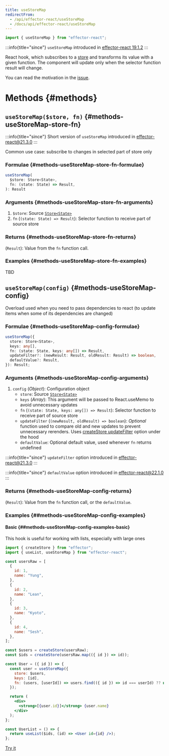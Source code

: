 ```yaml
---
title: useStoreMap
redirectFrom:
  - /api/effector-react/useStoreMap
  - /docs/api/effector-react/useStoreMap
---
```


```ts
import { useStoreMap } from "effector-react";
```

:::info{title="since"}
`useStoreMap` introduced in [effector-react 19.1.2](https://changelog.effector.dev/#effector-react-19-1-2)
:::

React hook, which subscribes to a [store](/en/api/effector/Store) and transforms its value with a given function. The component will update only when the selector function result will change.

You can read the motivation in the [issue](https://github.com/effector/effector/issues/118).

# Methods {#methods}

## `useStoreMap($store, fn)` {#methods-useStoreMap-store-fn}

:::info{title="since"}
Short version of `useStoreMap` introduced in [effector-react@21.3.0](https://changelog.effector.dev/#effector-react-21-3-0)
:::

Common use case: subscribe to changes in selected part of store only

### Formulae {#methods-useStoreMap-store-fn-formulae}

```ts
useStoreMap(
  $store: Store<State>,
  fn: (state: State) => Result,
): Result
```

### Arguments {#methods-useStoreMap-store-fn-arguments}

1. `$store`: Source [`Store<State>`](/en/api/effector/Store)
2. `fn` (`(state: State) => Result`): Selector function to receive part of source store

### Returns {#methods-useStoreMap-store-fn-returns}

(`Result`): Value from the `fn` function call.

### Examples {#methods-useStoreMap-store-fn-examples}

TBD

## `useStoreMap(config)` {#methods-useStoreMap-config}

Overload used when you need to pass dependencies to react (to update items when some of its dependencies are changed)

### Formulae {#methods-useStoreMap-config-formulae}

```ts
useStoreMap({
  store: Store<State>,
  keys: any[],
  fn: (state: State, keys: any[]) => Result,
  updateFilter?: (newResult: Result, oldResult: Result) => boolean,
  defaultValue?: Result,
}): Result;
```

### Arguments {#methods-useStoreMap-config-arguments}

1. `config` (_Object_): Configuration object
   - `store`: Source [`Store<State>`](/en/api/effector/Store)
   - `keys` (_Array_): This argument will be passed to React.useMemo to avoid unnecessary updates
   - `fn` (`(state: State, keys: any[]) => Result`): Selector function to receive part of source store
   - `updateFilter` (`(newResult, oldResult) => boolean`): _Optional_ function used to compare old and new updates to prevent unnecessary rerenders. Uses [createStore updateFilter](/en/api/effector/createStore) option under the hood
   - `defaultValue`: Optional default value, used whenever `fn` returns undefined

:::info{title="since"}
`updateFilter` option introduced in [effector-react@21.3.0](https://changelog.effector.dev/#effector-react-21-3-0)
:::

:::info{title="since"}
`defaultValue` option introduced in [effector-react@22.1.0](https://changelog.effector.dev/#effector-react-22-1-0)
:::

### Returns {#methods-useStoreMap-config-returns}

(`Result`): Value from the `fn` function call, or the `defaultValue`.

### Examples {##methods-useStoreMap-config-examples}

#### Basic {##methods-useStoreMap-config-examples-basic}

This hook is useful for working with lists, especially with large ones

```jsx
import { createStore } from "effector";
import { useList, useStoreMap } from "effector-react";

const usersRaw = [
  {
    id: 1,
    name: "Yung",
  },
  {
    id: 2,
    name: "Lean",
  },
  {
    id: 3,
    name: "Kyoto",
  },
  {
    id: 4,
    name: "Sesh",
  },
];

const $users = createStore(usersRaw);
const $ids = createStore(usersRaw.map(({ id }) => id));

const User = ({ id }) => {
  const user = useStoreMap({
    store: $users,
    keys: [id],
    fn: (users, [userId]) => users.find(({ id }) => id === userId) ?? null,
  });

  return (
    <div>
      <strong>[{user.id}]</strong> {user.name}
    </div>
  );
};

const UserList = () => {
  return useList($ids, (id) => <User id={id} />);
};
```

[Try it](https://share.effector.dev/cAZWHCit)

